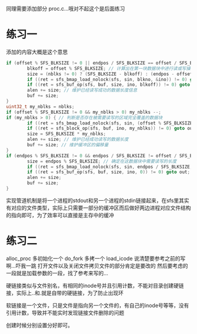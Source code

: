 同理需要添加部分 proc.c...哦对不起这个是后面练习
# 练习一
添加的内容大概是这个意思
```c
if (offset % SFS_BLKSIZE != 0 || endpos / SFS_BLKSIZE == offset / SFS_BLKSIZE) { // 判断被需要读/写的区域所覆盖的数据块中的第一块是否是完全被覆盖的，如果不是，则需要调用非整块数据块进行读或写的函数来完成相应操作
        blkoff = offset % SFS_BLKSIZE; // 计算出在第一块数据块中进行读或写操作的偏移量
        size = (nblks != 0) ? (SFS_BLKSIZE - blkoff) : (endpos - offset); // 计算出在第一块数据块中进行读或写操作需要的数据长度
        if ((ret = sfs_bmap_load_nolock(sfs, sin, blkno, &ino)) != 0) goto out; // 获取当前这个数据块对应到的磁盘上的数据块的编号
        if ((ret = sfs_buf_op(sfs, buf, size, ino, blkoff)) != 0) goto out; // 将数据读/写到磁盘中 函数在上面指定
        alen += size; // 维护已经读写成功的数据长度信息
        buf += size;
}
uint32_t my_nblks = nblks;
if (offset % SFS_BLKSIZE != 0 && my_nblks > 0) my_nblks --;
if (my_nblks > 0) { // 判断是否存在被需要读写的区域完全覆盖的数据块
        if ((ret = sfs_bmap_load_nolock(sfs, sin, (offset % SFS_BLKSIZE == 0) ? blkno: blkno + 1, &ino)) != 0) goto out; // 如果存在，首先获取这些数据块对应到磁盘上的数据块的编号
        if ((ret = sfs_block_op(sfs, buf, ino, my_nblks)) != 0) goto out; // 将这些磁盘上的这些数据块进行读或写操作
        size = SFS_BLKSIZE * my_nblks;
        alen += size; // 维护已经成功读写的数据长度
        buf += size; // 维护缓冲区的偏移量
}
if (endpos % SFS_BLKSIZE != 0 && endpos / SFS_BLKSIZE != offset / SFS_BLKSIZE) { // 判断需要读写的最后一个数据块是否被完全覆盖（这里还需要确保这个数据块不是第一块数据块，因为第一块数据块已经操作过了）
        size = endpos % SFS_BLKSIZE; // 确定在这数据块中需要读写的长度
        if ((ret = sfs_bmap_load_nolock(sfs, sin, endpos / SFS_BLKSIZE, &ino) == 0) != 0) goto out; // 获取该数据块对应到磁盘上的数据块的编号
        if ((ret = sfs_buf_op(sfs, buf, size, ino, 0)) != 0) goto out; // 进行非整块的读或者写操作
        alen += size;
        buf += size;
}
```
实现管道机制是将一个进程的stdout和另一个进程的stdin链接起来，在sfs里其实有对应的文件类型，实际上只需要一部分的缓冲区而后做好两边进程对应文件结构的指向即可，为了效率可以直接是主存中的缓冲
# 练习二
alloc_proc 多初始化一个
do_fork 多拷一个
load_icode 说清楚要参考之前的写啊...吓我一跳 打开文件以及关闭文件拷贝文件的部分肯定是要改的 然后要考虑的一段就是加载参数的一段，找了参考来写的...

硬链接类似与文件别名，有相同的inode号并且引用计数，不能对目录创建硬链接，实际上..和.就是自带的硬链接，为了防止出现环

软链接是一个文件，只是文件是指向另一个文件的，有自己的inode号等等，没有引用计数，导致并不能实时发现链接文件删除的问题

创建时候分别设置分好即可。